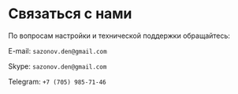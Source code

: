 # Связаться с нами

По вопросам настройки и технической поддержки обращайтесь:


E-mail: `sazonov.den@gmail.com`

Skype: `sazonov.den@gmail.com`

Telegram: `+7 (705) 985-71-46`


